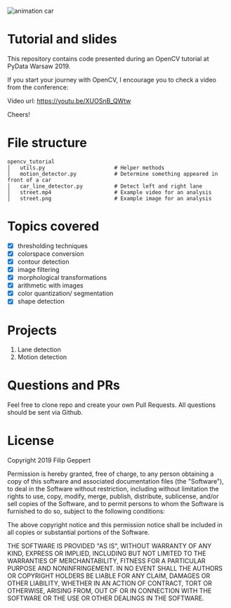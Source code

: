 ![animation car](cargh.gif)

# Tutorial and slides
This repository contains code presented during an OpenCV tutorial at PyData Warsaw 2019.

If you start your journey with OpenCV, I encourage you to check a video from the conference:

Video url: https://youtu.be/XUOSnB_QWtw

Cheers!

# File structure

```
opencv_tutorial
│   utils.py                      # Helper methods
│   motion_detector.py            # Determine something appeared in front of a car
│   car_line_detector.py          # Detect left and right lane
│   street.mp4                    # Example video for an analysis
│   street.png                    # Example image for an analysis
```

# Topics covered

- [x] thresholding techniques
- [x] colorspace conversion
- [x] contour detection
- [x] image filtering
- [x] morphological transformations
- [x] arithmetic with images
- [x] color quantization/ segmentation
- [x] shape detection

# Projects

1. Lane detection
2. Motion detection

# Questions and PRs
Feel free to clone repo and create your own Pull Requests.
All questions should be sent via Github.

# License
Copyright 2019 Filip Geppert

Permission is hereby granted, free of charge, to any person obtaining a copy of this software and associated documentation files (the "Software"),
to deal in the Software without restriction, including without limitation the rights to use, copy, modify, merge, publish, distribute, sublicense,
and/or sell copies of the Software, and to permit persons to whom the Software is furnished to do so, subject to the following conditions:

The above copyright notice and this permission notice shall be included in all copies or substantial portions of the Software.

THE SOFTWARE IS PROVIDED "AS IS", WITHOUT WARRANTY OF ANY KIND, EXPRESS OR IMPLIED,
INCLUDING BUT NOT LIMITED TO THE WARRANTIES OF MERCHANTABILITY,
FITNESS FOR A PARTICULAR PURPOSE AND NONINFRINGEMENT.
IN NO EVENT SHALL THE AUTHORS OR COPYRIGHT HOLDERS BE LIABLE FOR ANY CLAIM, DAMAGES OR OTHER LIABILITY,
WHETHER IN AN ACTION OF CONTRACT, TORT OR OTHERWISE, ARISING FROM,
OUT OF OR IN CONNECTION WITH THE SOFTWARE OR THE USE OR OTHER DEALINGS IN THE SOFTWARE.
